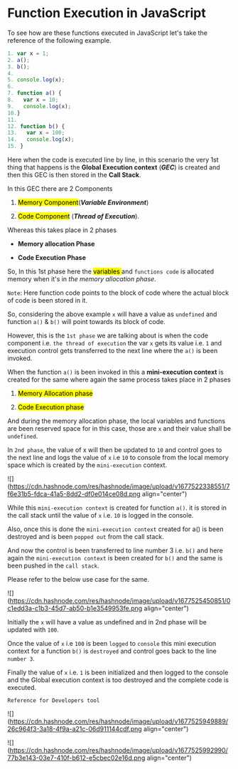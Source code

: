 # Function Execution in JavaScript

To see how are these functions executed in JavaScript let's take the reference of the following example.

```javascript
1. var x = 1;
2. a();
3. b();
4.
5. console.log(x);
6.
7. function a() {
8.   var x = 10;
9.   console.log(x);
10.}
11.
12. function b() {
13.   var x = 100;
14.   console.log(x);
15. }
```

Here when the code is executed line by line, in this scenario the very 1st thing that happens is the **Global Execution context** (***GEC***) is created and then this GEC is then stored in the **Call Stack**.

In this GEC there are 2 Components

1. <mark>Memory Component</mark>(***Variable Environment***)
    
2. <mark>Code Component</mark> (***Thread of Execution***).
    

Whereas this takes place in 2 phases

* **Memory allocation Phase**
    
* **Code Execution Phase**
    

So, In this 1st phase here the <mark>variables </mark> and `functions code` is allocated memory when it's in *the memory allocation phase*.

`Note`: Here function code points to the block of code where the actual block of code is been stored in it.

So, considering the above example `x` will have a value as `undefined` and function `a()` & `b()` will point towards its block of code.

However, this is the `1st phase` we are talking about is when the code component i.e. `the thread of execution` the var `x` gets its value i.e. `1` and execution control gets transferred to the next line where the `a()` is been invoked.

When the function `a()` is been invoked in this a **mini-execution context** is created for the same where again the same process takes place in 2 phases

1. <mark>Memory Allocation phase</mark>
    
2. <mark>Code Execution phase</mark>
    

And during the memory allocation phase, the local variables and functions are been reserved space for in this case, those are `x` and their value shall be `undefined`.

In `2nd phase`, the value of x will then be updated to `10` and control goes to the next line and logs the value of `x` i.e `10` to console from the local memory space which is created by the `mini-execution` context.

![](https://cdn.hashnode.com/res/hashnode/image/upload/v1677522338551/7f6e31b5-fdca-41a5-8dd2-df0e014ce08d.png align="center")

While this `mini-execution context` is created for function `a()`. it is stored in the call stack until the value of `x` i.e. `10` is logged in the console.

Also, once this is done the `mini-execution context` created for a() is been destroyed and is been `popped out` from the call stack.

And now the control is been transferred to line number 3 i.e. `b()` and here again the `mini-execution context` is been created for `b()` and the same is been pushed in the `call stack`.

Please refer to the below use case for the same.

![](https://cdn.hashnode.com/res/hashnode/image/upload/v1677525450851/0c1edd3a-c1b3-45d7-ab50-b1e3549953fe.png align="center")

Initially the `x` will have a value as undefined and in 2nd phase will be updated with `100`.

Once the value of `x` i.e `100` is been `logged` to `console` this mini execution context for a function `b()` is `destroyed` and control goes back to the line `number 3`.

Finally the value of `x` i.e. `1` is been initialized and then logged to the console and the Global execution context is too destroyed and the complete code is executed.

`Reference for Developers tool`

![](https://cdn.hashnode.com/res/hashnode/image/upload/v1677525949889/26c964f3-3a18-4f9a-a21c-06d911144cdf.png align="center")

![](https://cdn.hashnode.com/res/hashnode/image/upload/v1677525992990/77b3e143-03e7-410f-b612-e5cbec02e16d.png align="center")